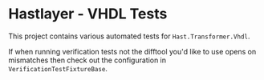 ﻿# Hastlayer - VHDL Tests



This project contains various automated tests for `Hast.Transformer.Vhdl`.

If when running verification tests not the difftool you'd like to use opens on mismatches then check out the configuration in `VerificationTestFixtureBase`.